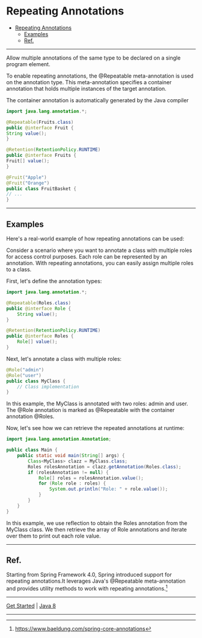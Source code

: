 # Repeating Annotations

<!-- TOC -->
* [Repeating Annotations](#repeating-annotations)
  * [Examples](#examples)
  * [Ref.](#ref)
<!-- TOC -->

___

Allow multiple annotations of the same type to be declared on a single program element.

To enable repeating annotations, the @Repeatable meta-annotation is used on the annotation type. This meta-annotation specifies a container annotation that holds multiple instances of the target annotation.

The container annotation is automatically generated by the Java compiler

   ````java
   import java.lang.annotation.*;

   @Repeatable(Fruits.class)
   public @interface Fruit {
   String value();
   }
   
   @Retention(RetentionPolicy.RUNTIME)
   public @interface Fruits {
   Fruit[] value();
   }
   
   @Fruit("Apple")
   @Fruit("Orange")
   public class FruitBasket {
   // ...
   }
  ````

---
## Examples

Here's a real-world example of how repeating annotations can be used:

Consider a scenario where you want to annotate a class with multiple roles for access control purposes. Each role can be represented by an annotation. With repeating annotations, you can easily assign multiple roles to a class.

First, let's define the annotation types:

````java
import java.lang.annotation.*;

@Repeatable(Roles.class)
public @interface Role {
    String value();
}

@Retention(RetentionPolicy.RUNTIME)
public @interface Roles {
    Role[] value();
}

````

Next, let's annotate a class with multiple roles:

````java
@Role("admin")
@Role("user")
public class MyClass {
    // Class implementation
}

````

In this example, the MyClass is annotated with two roles: admin and user. The @Role annotation is marked as @Repeatable with the container annotation @Roles.

Now, let's see how we can retrieve the repeated annotations at runtime:

````java
import java.lang.annotation.Annotation;

public class Main {
    public static void main(String[] args) {
        Class<MyClass> clazz = MyClass.class;
        Roles rolesAnnotation = clazz.getAnnotation(Roles.class);
        if (rolesAnnotation != null) {
            Role[] roles = rolesAnnotation.value();
            for (Role role : roles) {
                System.out.println("Role: " + role.value());
            }
        }
    }
}

````

In this example, we use reflection to obtain the Roles annotation from the MyClass class. We then retrieve the array of Role annotations and iterate over them to print out each role value.

---

## Ref.

Starting from Spring Framework 4.0, Spring introduced support for repeating annotations.It leverages Java's @Repeatable meta-annotation and provides utility methods to work with repeating annotations.[^1]

[^1]: https://www.baeldung.com/spring-core-annotations

___

[Get Started](../../../../../common/get-started.md) |
[Java 8](../../versions.md#java-8-lts)

---